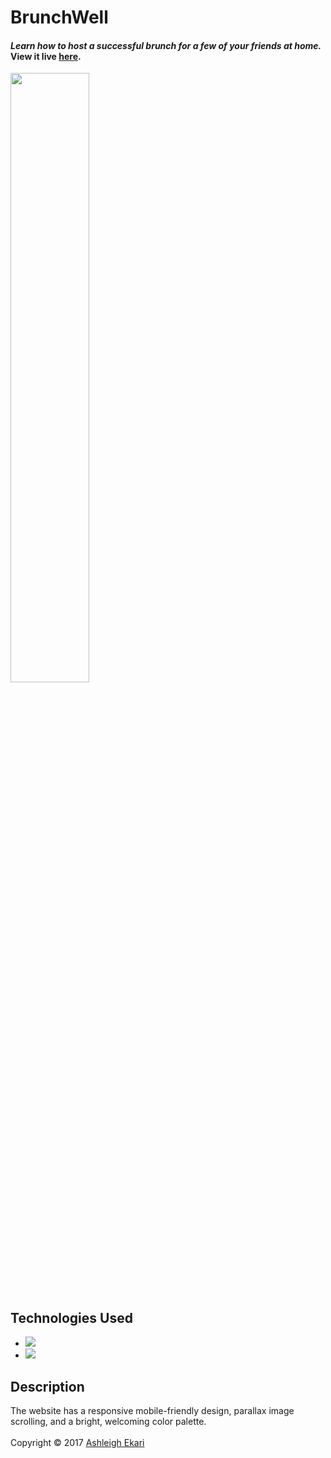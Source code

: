 # BrunchWell

#### *Learn how to host a successful brunch for a few of your friends at home.* View it live [**here**](https://aekari.github.io/BrunchWell/ "BrunchWell").

<img src= "https://i.imgur.com/77Rhe2E.png" width="50%">

## Technologies Used

* ![](https://img.shields.io/badge/-HTML-black.svg?style=flat-square&logo=html5&colorB=000)
* ![](https://img.shields.io/badge/-CSS-black.svg?style=flat-square&logo=css3&colorB=000)

## Description
The website has a responsive mobile-friendly design, parallax image scrolling, and a bright, welcoming color palette. 
<br><br>
Copyright © 2017 [Ashleigh Ekari](https://www.ashleighekari.com)
